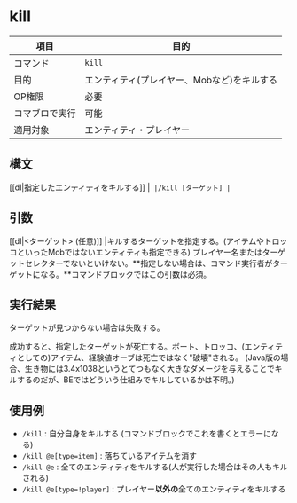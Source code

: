 # kill

|項目|目的|
|---|---|
|コマンド|`kill`|
|目的|エンティティ(プレイヤー、Mobなど)をキルする|
|OP権限|必要|
|コマブロで実行|可能|
|適用対象|エンティティ・プレイヤー|

## 構文

[[dl|指定したエンティティをキルする]]
|```
|/kill [ターゲット]
|```

## 引数

[[dl|<ターゲット> (任意)]]
|キルするターゲットを指定する。(アイテムやトロッコといったMobではないエンティティも指定できる) プレイヤー名またはターゲットセレクターでないといけない。**指定しない場合は、コマンド実行者がターゲットになる。**コマンドブロックではこの引数は必須。

## 実行結果

ターゲットが見つからない場合は失敗する。

成功すると、指定したターゲットが死亡する。ボート、トロッコ、(エンティティとしての)アイテム、経験値オーブは死亡ではなく"破壊"される。 (Java版の場合、生き物には3.4x1038というとてつもなく大きなダメージを与えることでキルするのだが、BEではどういう仕組みでキルしているかは不明。)

## 使用例

-   `/kill` : 自分自身をキルする (コマンドブロックでこれを書くとエラーになる)
-   `/kill @e[type=item]` : 落ちているアイテムを消す
-   `/kill @e` : 全てのエンティティをキルする(人が実行した場合はその人もキルされる)
-   `/kill @e[type=!player]` : プレイヤー**以外の**全てのエンティティをキルする
